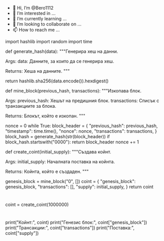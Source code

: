 - 👋 Hi, I’m @Bero1112
- 👀 I’m interested in ...
- 🌱 I’m currently learning ...
- 💞️ I’m looking to collaborate on ...
- 📫 How to reach me ...

<!---
Bero1112/Bero1112 is a ✨ special ✨ repository because its `README.md` (this file) appears on your GitHub profile.
You can click the Preview link to take a look at your changes.
--->
import hashlib
import random
import time

def generate_hash(data):
  """Генерира хеш на данни.

  Args:
    data: Данните, за които да се генерира хеш.

  Returns:
    Хеша на данните.
  """

  return hashlib.sha256(data.encode()).hexdigest()

def mine_block(previous_hash, transactions):
  """Изкопава блок.

  Args:
    previous_hash: Хешът на предишния блок.
    transactions: Списък с транзакциите за блока.

  Returns:
    Блокът, който е изкопан.
  """

  nonce = 0
  while True:
    block_header = {
        "previous_hash": previous_hash,
        "timestamp": time.time(),
        "nonce": nonce,
        "transactions": transactions,
    }
    block_hash = generate_hash(str(block_header))
    if block_hash.startswith("0000"):
      return block_header
    nonce += 1

def create_coint(initial_supply):
  """Създава койнт.

  Args:
    initial_supply: Началната поставка на койнта.

  Returns:
    Койнта, който е създаден.
  """

  genesis_block = mine_block("0", [])
  coint = {
    "genesis_block": genesis_block,
    "transactions": [],
    "supply": initial_supply,
  }
  return coint

# 
coint = create_coint(1000000)

#
print("Койнт:", coint)
print("Генезис блок:", coint["genesis_block"])
print("Трансакции:", coint["transactions"])
print("Поставка:", coint["supply"])
